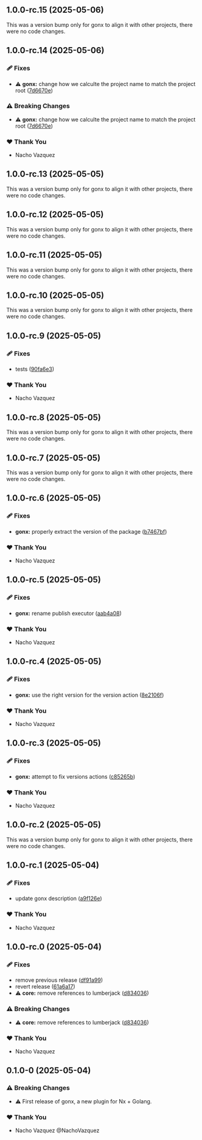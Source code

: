 ## 1.0.0-rc.15 (2025-05-06)

This was a version bump only for gonx to align it with other projects, there were no code changes.

## 1.0.0-rc.14 (2025-05-06)

### 🩹 Fixes

- ⚠️  **gonx:** change how we calculte the project name to match the project root ([7d6670e](https://github.com/naxodev/oss/commit/7d6670e))

### ⚠️  Breaking Changes

- ⚠️  **gonx:** change how we calculte the project name to match the project root ([7d6670e](https://github.com/naxodev/oss/commit/7d6670e))

### ❤️ Thank You

- Nacho Vazquez

## 1.0.0-rc.13 (2025-05-05)

This was a version bump only for gonx to align it with other projects, there were no code changes.

## 1.0.0-rc.12 (2025-05-05)

This was a version bump only for gonx to align it with other projects, there were no code changes.

## 1.0.0-rc.11 (2025-05-05)

This was a version bump only for gonx to align it with other projects, there were no code changes.

## 1.0.0-rc.10 (2025-05-05)

This was a version bump only for gonx to align it with other projects, there were no code changes.

## 1.0.0-rc.9 (2025-05-05)

### 🩹 Fixes

- tests ([90fa6e3](https://github.com/naxodev/oss/commit/90fa6e3))

### ❤️ Thank You

- Nacho Vazquez

## 1.0.0-rc.8 (2025-05-05)

This was a version bump only for gonx to align it with other projects, there were no code changes.

## 1.0.0-rc.7 (2025-05-05)

This was a version bump only for gonx to align it with other projects, there were no code changes.

## 1.0.0-rc.6 (2025-05-05)

### 🩹 Fixes

- **gonx:** properly extract the version of the package ([b7467bf](https://github.com/naxodev/oss/commit/b7467bf))

### ❤️ Thank You

- Nacho Vazquez

## 1.0.0-rc.5 (2025-05-05)

### 🩹 Fixes

- **gonx:** rename publish executor ([aab4a08](https://github.com/naxodev/oss/commit/aab4a08))

### ❤️ Thank You

- Nacho Vazquez

## 1.0.0-rc.4 (2025-05-05)

### 🩹 Fixes

- **gonx:** use the right version for the version action ([8e2106f](https://github.com/naxodev/oss/commit/8e2106f))

### ❤️ Thank You

- Nacho Vazquez

## 1.0.0-rc.3 (2025-05-05)

### 🩹 Fixes

- **gonx:** attempt to fix versions actions ([c85265b](https://github.com/naxodev/oss/commit/c85265b))

### ❤️ Thank You

- Nacho Vazquez

## 1.0.0-rc.2 (2025-05-05)

This was a version bump only for gonx to align it with other projects, there were no code changes.

## 1.0.0-rc.1 (2025-05-04)

### 🩹 Fixes

- update gonx description ([a9f126e](https://github.com/naxodev/oss/commit/a9f126e))

### ❤️ Thank You

- Nacho Vazquez

## 1.0.0-rc.0 (2025-05-04)

### 🩹 Fixes

- remove previous release ([df91a99](https://github.com/naxodev/oss/commit/df91a99))
- revert release ([61a6a17](https://github.com/naxodev/oss/commit/61a6a17))
- ⚠️  **core:** remove references to lumberjack ([d834036](https://github.com/naxodev/oss/commit/d834036))

### ⚠️  Breaking Changes

- ⚠️  **core:** remove references to lumberjack ([d834036](https://github.com/naxodev/oss/commit/d834036))

### ❤️ Thank You

- Nacho Vazquez

## 0.1.0-0 (2025-05-04)

### ⚠️  Breaking Changes

- ⚠️  First release of gonx, a new plugin for Nx + Golang.

### ❤️ Thank You

- Nacho Vazquez @NachoVazquez
